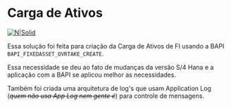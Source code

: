 
# Carga de Ativos #

[![N|Solid](https://wiki.scn.sap.com/wiki/download/attachments/1710/ABAP%20Development.png?version=1&modificationDate=1446673897000&api=v2)](https://www.sap.com/brazil/developer.html)


Essa solução foi feita para criação da Carga de Ativos de FI usando a BAPI `BAPI_FIXEDASSET_OVRTAKE_CREATE`.

Essa necessidade se deu ao fato de mudanças da versão S/4 Hana e a aplicação com a BAPI se aplicou melhor as necessidades.

Também foi criada uma arquitetura de log's que usam Application Log (~~_quem não usa App Log nem gente é_~~) para controle de mensagens.
